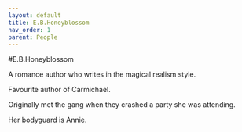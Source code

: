 ```yaml
---
layout: default
title: E.B.Honeyblossom
nav_order: 1
parent: People
---
```


#E.B.Honeyblossom

A romance author who writes in the magical realism style.

Favourite author of Carmichael.

Originally met the gang when they crashed a party she was attending.

Her bodyguard is Annie.
